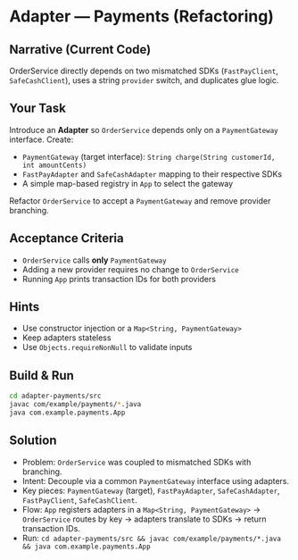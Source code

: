 # Adapter — Payments (Refactoring)

## Narrative (Current Code)
OrderService directly depends on two mismatched SDKs (`FastPayClient`, `SafeCashClient`), uses a string `provider` switch, and duplicates glue logic.

## Your Task
Introduce an **Adapter** so `OrderService` depends only on a `PaymentGateway` interface. Create:
- `PaymentGateway` (target interface): `String charge(String customerId, int amountCents)`
- `FastPayAdapter` and `SafeCashAdapter` mapping to their respective SDKs
- A simple map-based registry in `App` to select the gateway

Refactor `OrderService` to accept a `PaymentGateway` and remove provider branching.

## Acceptance Criteria
- `OrderService` calls **only** `PaymentGateway`
- Adding a new provider requires no change to `OrderService`
- Running `App` prints transaction IDs for both providers

## Hints
- Use constructor injection or a `Map<String, PaymentGateway>`
- Keep adapters stateless
- Use `Objects.requireNonNull` to validate inputs

## Build & Run
```bash
cd adapter-payments/src
javac com/example/payments/*.java
java com.example.payments.App
```

## Solution
- Problem: `OrderService` was coupled to mismatched SDKs with branching.
- Intent: Decouple via a common `PaymentGateway` interface using adapters.
- Key pieces: `PaymentGateway` (target), `FastPayAdapter`, `SafeCashAdapter`, `FastPayClient`, `SafeCashClient`.
- Flow: `App` registers adapters in a `Map<String, PaymentGateway>` → `OrderService` routes by key → adapters translate to SDKs → return transaction IDs.
- Run: `cd adapter-payments/src && javac com/example/payments/*.java && java com.example.payments.App`